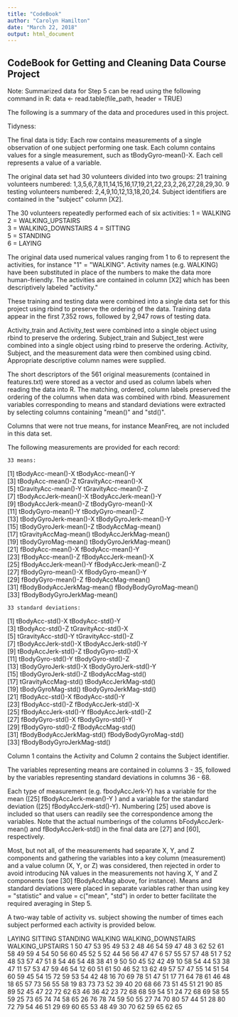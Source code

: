 ```yaml
---
title: "CodeBook"
author: "Carolyn Hamilton"
date: "March 22, 2018"
output: html_document
---
```

## CodeBook for Getting and Cleaning Data Course Project 

Note: Summarized data for Step 5 can be read using the following command in R:
data <- read.table(file_path, header = TRUE) 


The following is a summary of the data and procedures used in this project. 

Tidyness:

The final data is tidy: Each row contains measurements of a single observation of one subject performing one task.
Each column contains values for a single measurement, such as tBodyGyro-mean()-X. Each cell represents a value of a variable. 

The original data set had 30 volunteers divided into two groups: 
21 training volunteers numbered:  1,3,5,6,7,8,11,14,15,16,17,19,21,22,23,2,26,27,28,29,30. 
9 testing volunteers numbered:  2,4,9,10,12,13,18,20,24.
Subject identifiers are contained in the "subject" column [X2].


The 30 volunteers repeatedly performed each of six activities:
1 = WALKING           
2 = WALKING_UPSTAIRS  
3 = WALKING_DOWNSTAIRS
4 = SITTING           
5 = STANDING          
6 = LAYING

The original data used numerical values ranging from 1 to 6 to represent the activities, for instance "1" = "WALKING". 
Activity names (e.g. WALKING) have been substituted in place of the numbers to make the data more human-friendly. 
The activities are contained in column [X2] which has been descriptively labeled "activity."

These training and testing data were combined into a single data set for this project using rbind to preserve the ordering of the data.
Training data appear in the first 7,352 rows, followed by 2,947 rows of testing data.

Activity_train and Activity_test were combined into a single object using rbind to preserve the ordering.
Subject_train and Subject_test were combined into a single object using rbind to preserve the ordering. 
Activity, Subject, and the measurement data were then combined using cbind. 
Appropriate descriptive column names were supplied.

The short descriptors of the 561 original measurements (contained in features.txt) were stored as a vector and used as column labels when reading the data into R. 
The matching, ordered, column labels preserved the ordering of the columns when data was combined with rbind.
Measurement variables corresponding to means and standard deviations were extracted by selecting columns containing "mean()" and "std()". 

Columns that were not true means, for instance MeanFreq, are not included in this data set.

The following measurements are provided for each record:

	33 means:

[1] tBodyAcc-mean()-X            tBodyAcc-mean()-Y          
[3] tBodyAcc-mean()-Z            tGravityAcc-mean()-X       
[5] tGravityAcc-mean()-Y         tGravityAcc-mean()-Z       
[7] tBodyAccJerk-mean()-X        tBodyAccJerk-mean()-Y      
[9] tBodyAccJerk-mean()-Z        tBodyGyro-mean()-X         
[11] tBodyGyro-mean()-Y          tBodyGyro-mean()-Z         
[13] tBodyGyroJerk-mean()-X      tBodyGyroJerk-mean()-Y     
[15] tBodyGyroJerk-mean()-Z      tBodyAccMag-mean()         
[17] tGravityAccMag-mean()       tBodyAccJerkMag-mean()     
[19] tBodyGyroMag-mean()         tBodyGyroJerkMag-mean()    
[21] fBodyAcc-mean()-X           fBodyAcc-mean()-Y          
[23] fBodyAcc-mean()-Z           fBodyAccJerk-mean()-X      
[25] fBodyAccJerk-mean()-Y       fBodyAccJerk-mean()-Z      
[27] fBodyGyro-mean()-X          fBodyGyro-mean()-Y         
[29] fBodyGyro-mean()-Z          fBodyAccMag-mean()         
[31] fBodyBodyAccJerkMag-mean()  fBodyBodyGyroMag-mean()    
[33] fBodyBodyGyroJerkMag-mean()

	33 standard deviations:

[1] tBodyAcc-std()-X           tBodyAcc-std()-Y          
[3] tBodyAcc-std()-Z           tGravityAcc-std()-X       
[5] tGravityAcc-std()-Y        tGravityAcc-std()-Z       
[7] tBodyAccJerk-std()-X       tBodyAccJerk-std()-Y      
[9] tBodyAccJerk-std()-Z       tBodyGyro-std()-X         
[11] tBodyGyro-std()-Y          tBodyGyro-std()-Z         
[13] tBodyGyroJerk-std()-X      tBodyGyroJerk-std()-Y     
[15] tBodyGyroJerk-std()-Z      tBodyAccMag-std()         
[17] tGravityAccMag-std()       tBodyAccJerkMag-std()     
[19] tBodyGyroMag-std()         tBodyGyroJerkMag-std()    
[21] fBodyAcc-std()-X           fBodyAcc-std()-Y          
[23] fBodyAcc-std()-Z           fBodyAccJerk-std()-X      
[25] fBodyAccJerk-std()-Y       fBodyAccJerk-std()-Z      
[27] fBodyGyro-std()-X          fBodyGyro-std()-Y         
[29] fBodyGyro-std()-Z          fBodyAccMag-std()         
[31] fBodyBodyAccJerkMag-std()  fBodyBodyGyroMag-std()    
[33] fBodyBodyGyroJerkMag-std()

Column 1 contains the Activity and Column 2 contains the Subject identifier.

The variables representing means are contained in columns 3 - 35, followed by the variables representing standard deviations in columns 36 - 68. 

Each type of measurement (e.g. fbodyAccJerk-Y) has a variable for the mean ([25] fBodyAccJerk-mean()-Y ) and a variable for the standard deviation ([25] fBodyAccJerk-std()-Y).
Numbering [25] used above is included so that users can readily see the correspondence among the variables. 
Note that the actual numberings of the columns bFodyAccJerk-mean() and fBodyAccJerk-std() in the final data are [27] and [60], respectively. 

Most, but not all, of the measurements had separate X, Y, and Z components and gathering the variables into a key column (measurement) and a value column (X, Y, or Z) was considered, 
then rejected in order to avoid introducing NA values in the measurements not having X, Y and Z components (see [30] fBodyAccMag above, for instance). 
Means and standard deviations were placed in separate variables rather than using key = "statistic" and value = c("mean", "std") in order to better facilitate the required averaging in Step 5.

A two-way table of activity vs. subject showing the number of times each subject performed each activity is provided below.

   LAYING SITTING STANDING WALKING WALKING_DOWNSTAIRS WALKING_UPSTAIRS
  1      50      47       53      95                 49               53
  2      48      46       54      59                 47               48
  3      62      52       61      58                 49               59
  4      54      50       56      60                 45               52
  5      52      44       56      56                 47               47
  6      57      55       57      57                 48               51
  7      52      48       53      57                 47               51
  8      54      46       54      48                 38               41
  9      50      50       45      52                 42               49
  10     58      54       44      53                 38               47
  11     57      53       47      59                 46               54
  12     60      51       61      50                 46               52
  13     62      49       57      57                 47               55
  14     51      54       60      59                 45               54
  15     72      59       53      54                 42               48
  16     70      69       78      51                 47               51
  17     71      64       78      61                 46               48
  18     65      57       73      56                 55               58
  19     83      73       73      52                 39               40
  20     68      66       73      51                 45               51
  21     90      85       89      52                 45               47
  22     72      62       63      46                 36               42
  23     72      68       68      59                 54               51
  24     72      68       69      58                 55               59
  25     73      65       74      74                 58               65
  26     76      78       74      59                 50               55
  27     74      70       80      57                 44               51
  28     80      72       79      54                 46               51
  29     69      60       65      53                 48               49
  30     70      62       59      65                 62               65

